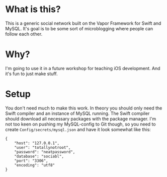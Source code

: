 # What is this?
This is a generic social network built on the Vapor Framework for Swift and MySQL. It's goal is to be some sort of microblogging where people can follow each other. 

# Why? 
I'm going to use it in a future workshop for teaching iOS development. And it's fun to just make stuff.

# Setup
You don't need much to make this work. In theory you should only need the Swift compiler and an instance of MySQL running. The Swift compiler should download all necessary packages with the package manager. I'm not too keen on pushing my MySQL-config to Git though, so you need to create `Config/secrets/mysql.json` and have it look somewhat like this:
```
{
    "host": "127.0.0.1",
    "user": "totallynotroot",
    "password": "neatpassword",
    "database": "sociabl",
    "port": "3306",
    "encoding": "utf8"
}
```
